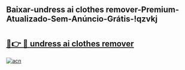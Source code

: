 
## Baixar-undress ai clothes remover-Premium-Atualizado-Sem-Anúncio-Grátis-!qzvkj

# <h2><a href="https://andorid.site?title=undress_ai_clothes_remover&ref=27">🔗👉 🔴 undress ai clothes remover</a></h2>

[![acn](https://github.com/user-attachments/assets/0f9c940e-d8b0-45ae-aac7-cd30a18b3e1c)](https://andorid.site?title=undress_ai_clothes_remover&ref=27)

